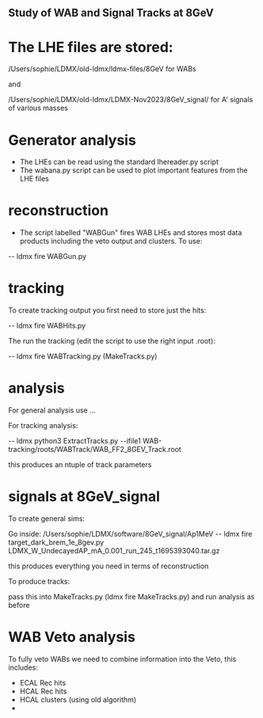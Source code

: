 ## Study of WAB and Signal Tracks at 8GeV ##

# The LHE files are stored:

/Users/sophie/LDMX/old-ldmx/ldmx-files/8GeV for WABs

and

/Users/sophie/LDMX/old-ldmx/LDMX-Nov2023/8GeV_signal/ for A' signals of various masses

# Generator analysis

- The LHEs can be read using the standard lhereader.py script
- The wabana.py script can be used to plot important features from the LHE files

# reconstruction

- The script labelled "WABGun" fires WAB LHEs and stores most data products including the veto output and clusters. To use:

-- ldmx fire WABGun.py

# tracking

To create tracking output you first need to store just the hits:

-- ldmx fire WABHits.py

The run the tracking (edit the script to use the right input .root):

-- ldmx fire WABTracking.py (MakeTracks.py)

# analysis

For general analysis use ...

For tracking analysis:

-- ldmx python3 ExtractTracks.py --ifile1 WAB-tracking/roots/WABTrack/WAB_FF2_8GEV_Track.root

this produces an ntuple of track parameters

# signals at 8GeV_signal

To create general sims:

Go inside: /Users/sophie/LDMX/software/8GeV_signal/Ap1MeV
-- ldmx fire target_dark_brem_1e_8gev.py LDMX_W_UndecayedAP_mA_0.001_run_245_t1695393040.tar.gz

this produces everything you need in terms of reconstruction

To produce tracks:

pass this into MakeTracks.py (ldmx fire MakeTracks.py) and run analysis as before


# WAB Veto analysis

To fully veto WABs we need to combine information into the Veto, this includes:

- ECAL Rec hits
- HCAL Rec hits
- HCAL clusters (using old algorithm)
- 
